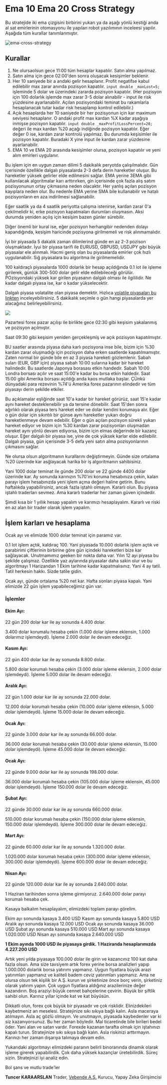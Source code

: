 # **Ema 10 Ema 20 Cross Strategy**

Bu stratejide iki ema çizgisini birbirini yukarı ya da aşağı yönlü kestiği anda al sat emirlerinin otomasyonu ile yapılan robot yazılımının inceleesi yapılır. Aşağıda tüm kurallar tanımlanmıştır.

![ema-cross-strategy](./images/ema-cross.png)

## **Kurallar**

1. Ne olursaolsun gece 11:00 tüm hesaplar kapatılır. Satın alma yapılmaz.
2. Satın alma için gece 02:00'den sonra oluşacak kesişimler beklenir.
3. Her 10 saniyede bir a andaki gelir hesaplanır. Profit negatifse kabul edilebilir max zarar anında pozisyon kapatılır. 
`input double _maxLost=5;` işleminde 5 dolar ve üzerindeki zararda pozisyon kapatılır. 
(Her pozisyon için 100 dolarlık işlemde max zarar 3-5 dolar alınabilir - input ile risk yüzdesine ayarlanabilir. Açılan pozisyondaki teminat bu rakamlarla hesaplanacak tutar kadar risk hesaplanıp kontrol edilebilir.)
4. Açık hesaplarda her 10 saniyede bir her pozisyonun  için kar maximum seviyesi hesaplanır. 
O andaki profit max kardan %X kadar aşağıya inmişse pozisyon kapatılır. `input double _maxProfitLossPercent=20;` değeri ile max kardan %20 açağı indiğinde pozisyon kapatılır. Eğer değer 0 ise, kardan zarar kontrolü yapılmaz. Bu durumda keşisimler ile pozisyon kapatılır.
Buradaki X yine input ile kardan zarar yüzdesine ayarlanabilir.
5. EMA 10 ve EMA 20 arasında kesişimler olursa, pozisyon kapatılır ve yeni alım emirleri uygulanır.

Bu işlem için en uygun zaman dilimi 5 dakikalık peryotda çalışılmalıdır. Gün içerisinde özellikle dalgalı piyasalarda 2-3 defa derin hareketler oluşur. Bu hareketler yüksek gelirler elde edilmesini sağlar. EMA yerine 3EMA gibi kullanılacak algoritmalar karı arttırırken, gin içerisinde çok fazla alış satım pozisyonunun ortay çıkmasına neden olacaktır. Her yanlış açılan pozisyon kayıplara neden olur. Bu nedenle EMA yerine SMA bile kullanabilir ve hatalı pozisyonların en aza indirilmesi sağlanabilir.

Eğer saatlik ya da 4 saatlik periyotta çalışma istenirse, kardan zarar 0'a çekilmelidir ki, erke pozisyon kapatmaları durumları oluşmasın. Aksi durumda yeniden açılış için kesişim bazen günler sürebilir. 

Diğer önemli bir kural ise, eğer pozisyon herhangibir nedenden dolayı kapandığında, kesişim haricinde pozisyona girilmemeli ve risk alınmamalıdır.

İyi bir piyasada 5 dakalık zaman dilimlerind günde en az 2-3 pozison oluşmaktadır. İyui bir piyasa tarifi ile EURUSD, GBPUSD, USDJPY gibi büyük piyasalar ele alınmalı. Hacmi geniş olan bu piyasalarda emirler çok hızlı uygulanabilir. Sığ piyasalara bu algoritma ile girilmemelidir.

100 kaldıraçlı piyasalarda 1000 dolarlık bir hesap açıldığında 0.1 lot ile işleme girilerek, günlük 300-500 dolar gelir elde edilebileceği görülür. POzisyondaki yüksek kar girilen piyasanın dalgalı olması ile ilgililidir. Ne kadar dalgalı piyasa ise, kar o kadar yükselecektir. 

Dalgalı piyasa volatalite olan piyasa demektir. Hızlıca [volatile piyasaları bu linkten](https://marketmilk.babypips.com/currency-volatility) inceleyebilirsiniz. 5 dakikalık seçimle o gün hangi piyasalarda yer alacağınız belirleyebilirsiniz.

![](./images/ema-cross-2.png)

Pazartesi forex pazar açılışı ile birlikte gece 02:30 gibi keşisim yakalanmış ve pozisyon açılmıştır. 

Saat 09:30 gibi keşisim yeniden gerçekleşmiş ve açık pozisyon kapatılmıştır. 

BU saatler arasında piyasa daha karlı pozisyona inse bile, bizim için %30 kardan zarar oluşmadığı için pozisyon daha erken saatlerde kapatılmamıştır. Zaten normal bir günde bile en az 3 piyasa hareketi gözlemlenir. Sabah suları (EUR, GBP için) piyasa sabah 10:00 sularına kadar bir hareket halindedir. Bu saatlerde Japonya borasası etkin handedir. Sabah 10:00 Londra borsası açılır ve saat 15:00'e kadar bu bırsa etkin haldedir. Saat 15:00 gibi Amerika borsası açıldığı anda kaos mutlaka başlar. ÇÜnkü dünyadaki para rezevinin %74'ü Amerika forex pazarının elindedir ve tüm piyasayı derin şekilde etkiler.

Bu açıklamalar eşliğinde saat 10'a kadar bir hareket görürüz, saat 15'e kadar aynı hareket desteklenebilir ya da tersine dönebilir. Saat 15'den sonra ağırlıklı olarak piyasa ters hareket eder ve dolar kendini korumaya alır. Eğer o gün dolar için sıkıntılı bir günse aynı hareketler yukarı doğru hareketlenmeye devam edebilir. Eğer o gün açılan pozisyon sürekli yukarı hareket ediyor ve bizim için %30 kardan zarar pozisyonları oluşmadan hareket aynı yönlü devam ediyorsa, bizim  için elmas değerinde bir kazanç oluşur. Eğer dalgalı bir piyasa ise, yine de çok yüksek karlar elde edilebilir. Dalgalı piyasa, gün içerisinde 3-5 defa yeni satın alma pozisyonlarının çıkmasını sağlar.

Ne olursa olsun algoritmanın kurallarını değiştirmeyin. Günde size ortalama %20 üzerinde kar asğlayacak harika bir iş algoritmanın sahibisiniz.

Yani 1000 dolar teminat ile günde 200 dolar ve 22 günde 4400 dolar üzerinde kar. Ay sonunda karınızın %70'ini koruma hesabınıza çekin, kalan parayı işlem hesabınızda yeni işlem açma değeri haline getirin. Bunu haftalıkda yapabilirsiniz, ancak fazla iştahlı olmayın. Kararlı olun. Bu piyasa iştahlı traderları sevmez. Ama kararlı traderlar her zaman güven içindedir.

Şimdi kısa bir 1 yıllık hesap yapalım ve karımızı hesaplayalım. Kararlı ve riski en az alan bir trader olarak işlem yapalım.

## İşlem karları ve hesaplama

Ocak ayı ve elimizde 1000 dolar teminat için paramız var.

0.1 lot işlem açtık, kaldıraç 100. Yani piyasada 10.000 dolarlık işlem açtık ve parabirimi çiftlerinin birbirine göre gün içindeki hareketleri bize kar sağlayacak. Unutmamımız geeken bir nokta daha var. Yılın 12 ayı piyasa bu şekilde çalışmaz. Özellikle yaz aylarında piyasalar daha sakin olur ve bu algoritmayı 1 Harizandan 1 Ekim tarihine kadar kapatmalısınız. Yani 4 ay tatil. Tatil herkesin hakkı. Sizde tatile gidin.

Ocak ayı, günde ortalama %20 net kar. Hafta sonları piyasa kapalı. Yani elimizde 22 gün işlem yapabileceğimiz gün var.

### İşlemler

#### Ekim Ayı:
22 gün 200 dolar kar ile ay sonunda 4.400 dolar.

3.400 dolar korumalu hesaba çekin (1.000 dolar işleme eklensin, 1.000 dolarımız işlemdeydi). İşleme 2.000 dolar ile devam edeceğiz.

#### Kasım Ayı:
22 gün 400 dolar kar ile ay sonunda 8.800 dolar.

5.800 dolar korumalı hesaba çekin (3.000 dolar işleme eklensin, 2.000 dolar işlemdeydi). İşleme 5.000 dolar ile devam edeceğiz.

#### Aralık Ayı:
22 gün 1.000 dolar kar ile ay sonunda 22.000 dolar.

12.000 dolar korumalı hesaba çekin (10.000 dolar işleme eklensin, 5.000 dolar işlemdeydi). İşleme 15.000 dolar ile devam edeceğiz.

#### Ocak Ayı:
22 günde 3.000 dolar kar ile ay sonunda 66.000 dolar.

36.000 dolar korumalı hesaba çekin (30.000 dolar işleme eklensin, 15.000 dolar işlemdeydi). İşleme 45.000 dolar ile devam edeceğiz.

#### Ocak Ayı:
22 günde 9.000 dolar kar ile ay sonunda 198.000 dolar.

36.000 dolar korumalı hesaba çekin (105.000 dolar işleme eklensin, 45.000 dolar işlemdeydi). İşleme 150.000 dolar ile devam edeceğiz.

#### Şubat Ayı:
22 günde 30.000 dolar kar ile ay sonunda 660.000 dolar.

510.000 dolar korumalı hesaba çekin (150.000 dolar işleme eklensin, 150.000 dolar işlemdeydi). İşleme 300.000 dolar ile devam edeceğiz.

#### Mart Ayı:
22 günde 60.000 dolar kar ile ay sonunda 1.320.000 dolar.

1.020.000 dolar korumalı hesaba çekin (300.000 dolar işleme eklensin, 300.000 dolar işlemdeydi). İşleme 600.000 dolar ile devam edeceğiz.

#### Nisan Ayı:
22 günde 120.000 dolar kar ile ay sonunda 2.640.000 dolar.

1 Haziran tarihinden sonra işleme girmiyoruz. 2.640.000 dolar parayı korumalı hesaba çek.

Kasaya balkalım hesaplayalım, elimizdeki toplam parayı görelim.

Ekim  ayı sonunda kasaya 3.400 USD
Kasım ayı sonunda kasaya 5.800 USD
Aralık ayı sonunda kasaya 12.000 USD
Ocak ayı sonunda kasaya 36.000 USD
Şubat ayı sonunda kasaya 510.000 USD
Mart ayı sonunda kasaya 1.020.000 USD
Nisan ayı sonunda kasaya 2.640.000 USD

**1 Ekim ayında 1000 USD ile piyasaya girdik.**
**1 Haziranda hesaplarımızda 4.227.200 USD**

Artık yeni yılda piyasaya 100.000 dolar ile girin ve kazancınız 100 kat daha fazla olsun. Ama size tavsiyem artık forex yerine borsa analizleri yapıp 1.000.000 dolarlık borsa yatırımı yapmanız. Uygun fiyatlara büyük arazi yatırımları yapmanız ve kaliteli badem ceviz yatırımları yapmanız. Ama ne olursa olsun tek kişilik bir A.Ş. kurun ve şirketinize önce borç verin, şirketiniz olarak yatırım yapın. Çok uygun fiyatlara aldığınız arazilerinize değer kazandırın. Boş araziyi büyük cennet bahçelerine çevirin. Büyük bir şiftlik sahibi olun. Karınız yıllar içinde kat ve kat büyüsün.

Dikkatli olun, forex çok büyük bir piyasadır ve çok risklidir. Elinizdekileri kaybetmeniz an meselesi. Stratejinize sıkı sıkıya bağlı kalın. Asla maceraya atılmayın. Asla aç gözlü olmayın. Ve unutmayın, piyasada kaybedenler var ki siz kazanıyorsunuz. Bu her zaman böyledir. Mal ticaretinde bile birileri bedel öder. Yani alan ve satan vardır. Forexde kazanan tarafta olmak için iştahınızı kapalı turun. Stratejinize sıkı sıkıya bağlı kalın. Asla riskinizi arttırmayın. Karınızı her zaman dışarıya talımaya devam edin.

Yukarıdaki algoritmayı elimizdeki paranın belirli binoranında dinamik olarak işleme girerek yapabilirdik. Çok daha yüksek kazançlar üretebilirdik. Süreç sizin. Stratejinizi iyi analiz edin.

Bol şans ve mutlu trade'ler

**Tuncer KARAARSLAN**
Trader, [Vebende A.Ş.](https://www.vebende.com.tr) Kurucu, Yapay Zeka Girişimcisi
